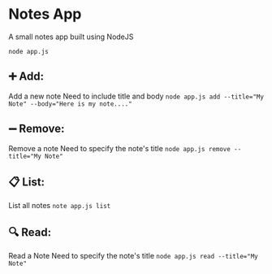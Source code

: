 # Notes App
A small notes app built using NodeJS

```node app.js```

## ➕ Add:
Add a new note
Need to include title and body
```node app.js add --title="My Note" --body="Here is my note...."```

## ➖ Remove:
Remove a note
Need to specify the note's title
```node app.js remove --title="My Note"```

## 📋 List:
List all notes
```note app.js list```

## 🔍 Read:
Read a Note
Need to specify the note's title
```node app.js read --title="My Note"```
